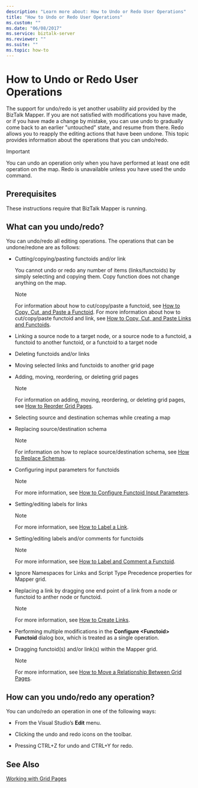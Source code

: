```yaml
---
description: "Learn more about: How to Undo or Redo User Operations"
title: "How to Undo or Redo User Operations"
ms.custom: ""
ms.date: "06/08/2017"
ms.service: biztalk-server
ms.reviewer: ""
ms.suite: ""
ms.topic: how-to
---
```

# How to Undo or Redo User Operations
The support for undo/redo is yet another usability aid provided by the BizTalk Mapper. If you are not satisfied with modifications you have made, or if you have made a change by mistake, you can use undo to gradually come back to an earlier "untouched" state, and resume from there. Redo allows you to reapply the editing actions that have been undone. This topic provides information about the operations that you can undo/redo.  
  
> [!IMPORTANT]
>  You can undo an operation only when you have performed at least one edit operation on the map. Redo is unavailable unless you have used the undo command.  
  
## Prerequisites  
 These instructions require that BizTalk Mapper is running.  
  
## What can you undo/redo?  
 You can undo/redo all editing operations. The operations that can be undone/redone are as follows:  
  
-   Cutting/copying/pasting functoids and/or link  
  
     You cannot undo or redo any number of items (links/functoids) by simply selecting and copying them. Copy function does not change anything on the map.  
  
    > [!NOTE]
    >  For information about how to cut/copy/paste a functoid, see [How to Copy, Cut, and Paste a Functoid](../core/how-to-copy-cut-and-paste-a-functoid.md). For more information about how to cut/copy/paste functoid and link, see [How to Copy, Cut, and Paste Links and Functoids](../core/how-to-copy-cut-and-paste-links-and-functoids.md).  
  
-   Linking a source node to a target node, or a source node to a functoid, a functoid to another functoid, or a functoid to a target node  
  
-   Deleting functoids and/or links  
  
-   Moving selected links and functoids to another grid page  
  
-   Adding, moving, reordering, or deleting grid pages  
  
    > [!NOTE]
    >  For information on adding, moving, reordering, or deleting grid pages, see [How to Reorder Grid Pages](../core/how-to-reorder-grid-pages.md).  
  
-   Selecting source and destination schemas while creating a map  
  
-   Replacing source/destination schema  
  
    > [!NOTE]
    >  For information on how to replace source/destination schema, see [How to Replace Schemas](../core/how-to-replace-schemas.md).  
  
-   Configuring input parameters for functoids  
  
    > [!NOTE]
    >  For more information, see [How to Configure Functoid Input Parameters](../core/how-to-configure-functoid-input-parameters.md).  
  
-   Setting/editing labels for links  
  
    > [!NOTE]
    >  For more information, see [How to Label a Link](../core/how-to-label-a-link.md).  
  
-   Setting/editing labels and/or comments for functoids  
  
    > [!NOTE]
    >  For more information, see [How to Label and Comment a Functoid](../core/how-to-label-and-comment-a-functoid.md).  
  
-   Ignore Namespaces for Links and Script Type Precedence properties for Mapper grid.  
  
-   Replacing a link by dragging one end point of a link from a node or functoid to anther node or functoid.  
  
    > [!NOTE]
    >  For more information, see [How to Create Links](../core/how-to-create-links.md).  
  
-   Performing multiple modifications in the **Configure \<Functoid\> Functoid** dialog box, which is treated as a single operation.  
  
-   Dragging functoid(s) and/or link(s) within the Mapper grid.  
  
    > [!NOTE]
    >  For more information, see [How to Move a Relationship Between Grid Pages](../core/how-to-move-a-relationship-between-grid-pages.md).  
  
## How can you undo/redo any operation?  
 You can undo/redo an operation in one of the following ways:  
  
-   From the Visual Studio’s **Edit** menu.  
  
-   Clicking the undo and redo icons on the toolbar.  
  
-   Pressing CTRL+Z for undo and CTRL+Y for redo.  
  
## See Also  
 [Working with Grid Pages](../core/working-with-grid-pages.md)
